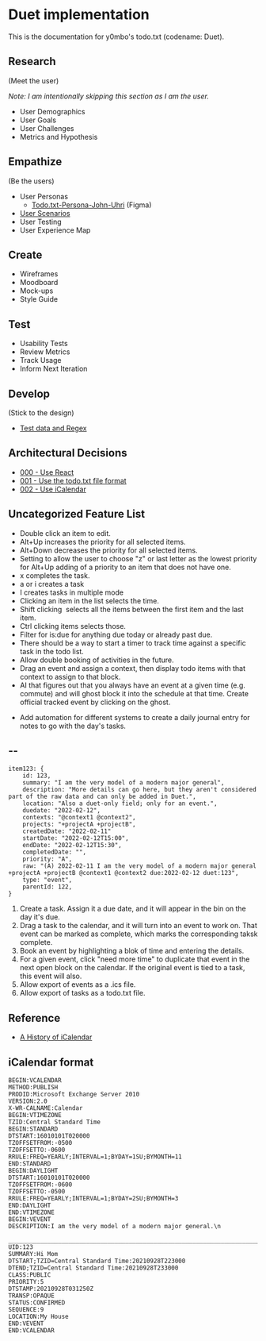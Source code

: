 # Duet implementation

This is the documentation for y0mbo's todo.txt (codename: Duet).

## Research

(Meet the user)

*Note: I am intentionally skipping this section as I am the user.*

- User Demographics
- User Goals
- User Challenges
- Metrics and Hypothesis

## Empathize

(Be the users)

- User Personas
  - [Todo.txt-Persona-John-Uhri](https://www.figma.com/file/7SbPTGll19ZyFVb9zW5KGJ/Todo.txt-Persona-John-Uhri?node-id=0%3A1) (Figma)
- [User Scenarios](userScenarios.md)
- User Testing
- User Experience Map

## Create

- Wireframes
- Moodboard
- Mock-ups
- Style Guide

## Test

- Usability Tests
- Review Metrics
- Track Usage
- Inform Next Iteration

## Develop

(Stick to the design)

- [Test data and Regex](regex.md)

## Architectural Decisions

- [000 - Use React](adr/000-UseReact.md)
- [001 - Use the todo.txt file format](adr/001-UseTodoTxtFormat.md)
- [002 - Use iCalendar](adr/002-UseiCalendar.md)

## Uncategorized Feature List

- Double click an item to edit.
- Alt+Up increases the priority for all selected items.
- Alt+Down decreases the priority for all selected items.
- Setting to allow the user to choose "z" or last letter as the lowest priority for Alt+Up adding of a priority to an item that does not have one.
- x completes the task.
- a or i creates a task
- I creates tasks in multiple mode
- Clicking an item in the list selects the time.
- Shift clicking  selects all the items between the first item and the last item.
- Ctrl clicking items selects those.
- Filter for is:due for anything due today or already past due.
- There should be a way to start a timer to track time against a specific task in the todo list.
- Allow double booking of activities in the future.
- Drag an event and assign a context, then display todo items with that context to assign to that block.
- AI that figures out that you always have an event at a given time (e.g. commute) and will ghost block it into the schedule at that time. Create official tracked event by clicking on the ghost.
* Add automation for different systems to create a daily journal entry for notes to go with the day's tasks.

## --


```
item123: {
    id: 123,
    summary: "I am the very model of a modern major general",
    description: "More details can go here, but they aren't considered part of the raw data and can only be added in Duet.",
    location: "Also a duet-only field; only for an event.",
    duedate: "2022-02-12",
    contexts: "@context1 @context2",
    projects: "+projectA +projectB",
    createdDate: "2022-02-11"
    startDate: "2022-02-12T15:00",
    endDate: "2022-02-12T15:30",
    completedDate: "",
    priority: "A",
    raw: "(A) 2022-02-11 I am the very model of a modern major general +projectA +projectB @context1 @context2 due:2022-02-12 duet:123",
    type: "event",
    parentId: 122,
}
```
1. Create a task. Assign it a due date, and it will appear in the bin on the day it's due.
2. Drag a task to the calendar, and it will turn into an event to work on. That event can be marked as complete, which marks the corresponding taksk complete.
3. Book an event by highlighting a blok of time and entering the details.
4. For a given event, click "need more time" to duplicate that event in the next open block on the calendar. If the original event is tied to a task, this event will also.
5. Allow export of events as a .ics file.
6. Allow export of tasks as a todo.txt file.







## Reference
* [A History of iCalendar](https://devguide.calconnect.org/iCalendar-Topics/History/)


## iCalendar format 

```
BEGIN:VCALENDAR
METHOD:PUBLISH
PRODID:Microsoft Exchange Server 2010
VERSION:2.0
X-WR-CALNAME:Calendar
BEGIN:VTIMEZONE
TZID:Central Standard Time
BEGIN:STANDARD
DTSTART:16010101T020000
TZOFFSETFROM:-0500
TZOFFSETTO:-0600
RRULE:FREQ=YEARLY;INTERVAL=1;BYDAY=1SU;BYMONTH=11
END:STANDARD
BEGIN:DAYLIGHT
DTSTART:16010101T020000
TZOFFSETFROM:-0600
TZOFFSETTO:-0500
RRULE:FREQ=YEARLY;INTERVAL=1;BYDAY=2SU;BYMONTH=3
END:DAYLIGHT
END:VTIMEZONE
BEGIN:VEVENT
DESCRIPTION:I am the very model of a modern major general.\n
 __________________________________________________________________________
UID:123
SUMMARY:Hi Mom
DTSTART;TZID=Central Standard Time:20210928T223000
DTEND;TZID=Central Standard Time:20210928T233000
CLASS:PUBLIC
PRIORITY:5
DTSTAMP:20210928T031250Z
TRANSP:OPAQUE
STATUS:CONFIRMED
SEQUENCE:9
LOCATION:My House
END:VEVENT
END:VCALENDAR
```
